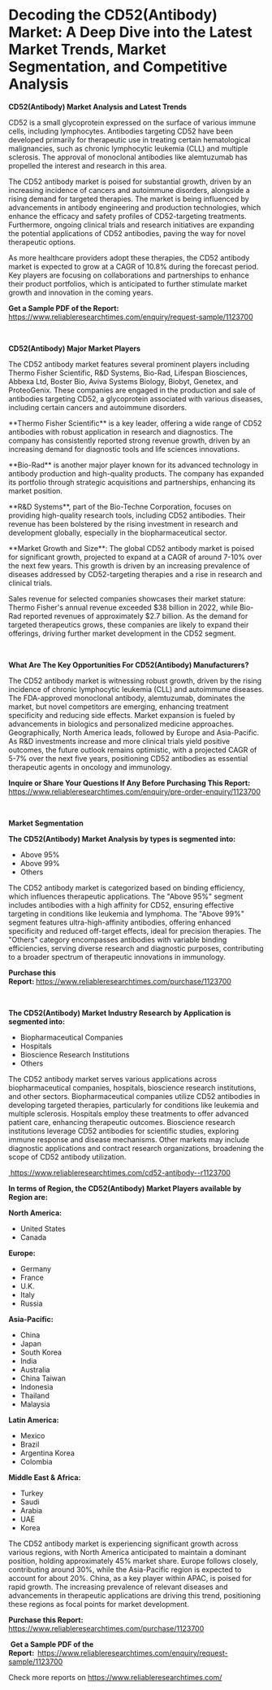 <p><h1>Decoding the CD52(Antibody) Market: A Deep Dive into the Latest Market Trends, Market Segmentation, and Competitive Analysis</h1></p><p><strong>CD52(Antibody) Market Analysis and Latest Trends</strong></p>
<p><p>CD52 is a small glycoprotein expressed on the surface of various immune cells, including lymphocytes. Antibodies targeting CD52 have been developed primarily for therapeutic use in treating certain hematological malignancies, such as chronic lymphocytic leukemia (CLL) and multiple sclerosis. The approval of monoclonal antibodies like alemtuzumab has propelled the interest and research in this area.</p><p>The CD52 antibody market is poised for substantial growth, driven by an increasing incidence of cancers and autoimmune disorders, alongside a rising demand for targeted therapies. The market is being influenced by advancements in antibody engineering and production technologies, which enhance the efficacy and safety profiles of CD52-targeting treatments. Furthermore, ongoing clinical trials and research initiatives are expanding the potential applications of CD52 antibodies, paving the way for novel therapeutic options.</p><p>As more healthcare providers adopt these therapies, the CD52 antibody market is expected to grow at a CAGR of 10.8% during the forecast period. Key players are focusing on collaborations and partnerships to enhance their product portfolios, which is anticipated to further stimulate market growth and innovation in the coming years.</p></p>
<p><strong>Get a Sample PDF of the Report:&nbsp;</strong> <a href="https://www.reliableresearchtimes.com/enquiry/request-sample/1123700?utm_campaign=2467&utm_medium=2&utm_source=Github&utm_content=ia&utm_term=03032025&utm_id=cd52antibody">https://www.reliableresearchtimes.com/enquiry/request-sample/1123700</a></p>
<p>&nbsp;</p>
<p><strong>CD52(Antibody) Major Market Players</strong></p>
<p><p>The CD52 antibody market features several prominent players including Thermo Fisher Scientific, R&D Systems, Bio-Rad, Lifespan Biosciences, Abbexa Ltd, Boster Bio, Aviva Systems Biology, Biobyt, Genetex, and ProteoGenix. These companies are engaged in the production and sale of antibodies targeting CD52, a glycoprotein associated with various diseases, including certain cancers and autoimmune disorders.</p><p>**Thermo Fisher Scientific** is a key leader, offering a wide range of CD52 antibodies with robust application in research and diagnostics. The company has consistently reported strong revenue growth, driven by an increasing demand for diagnostic tools and life sciences innovations.</p><p>**Bio-Rad** is another major player known for its advanced technology in antibody production and high-quality products. The company has expanded its portfolio through strategic acquisitions and partnerships, enhancing its market position.</p><p>**R&D Systems**, part of the Bio-Techne Corporation, focuses on providing high-quality research tools, including CD52 antibodies. Their revenue has been bolstered by the rising investment in research and development globally, especially in the biopharmaceutical sector.</p><p>**Market Growth and Size**: The global CD52 antibody market is poised for significant growth, projected to expand at a CAGR of around 7-10% over the next few years. This growth is driven by an increasing prevalence of diseases addressed by CD52-targeting therapies and a rise in research and clinical trials.</p><p>Sales revenue for selected companies showcases their market stature: Thermo Fisher's annual revenue exceeded $38 billion in 2022, while Bio-Rad reported revenues of approximately $2.7 billion. As the demand for targeted therapeutics grows, these companies are likely to expand their offerings, driving further market development in the CD52 segment.</p></p>
<p>&nbsp;</p>
<p><strong>What Are The Key Opportunities For CD52(Antibody) Manufacturers?</strong></p>
<p><p>The CD52 antibody market is witnessing robust growth, driven by the rising incidence of chronic lymphocytic leukemia (CLL) and autoimmune diseases. The FDA-approved monoclonal antibody, alemtuzumab, dominates the market, but novel competitors are emerging, enhancing treatment specificity and reducing side effects. Market expansion is fueled by advancements in biologics and personalized medicine approaches. Geographically, North America leads, followed by Europe and Asia-Pacific. As R&D investments increase and more clinical trials yield positive outcomes, the future outlook remains optimistic, with a projected CAGR of 5-7% over the next five years, positioning CD52 antibodies as essential therapeutic agents in oncology and immunology.</p></p>
<p><strong>Inquire or Share Your Questions If Any Before Purchasing This Report:</strong> <a href="https://www.reliableresearchtimes.com/enquiry/pre-order-enquiry/1123700?utm_campaign=2467&utm_medium=2&utm_source=Github&utm_content=ia&utm_term=03032025&utm_id=cd52antibody">https://www.reliableresearchtimes.com/enquiry/pre-order-enquiry/1123700</a></p>
<p>&nbsp;</p>
<p><strong>Market Segmentation</strong></p>
<p><strong>The CD52(Antibody) Market Analysis by types is segmented into:</strong></p>
<p><ul><li>Above 95%</li><li>Above 99%</li><li>Others</li></ul></p>
<p><p>The CD52 antibody market is categorized based on binding efficiency, which influences therapeutic applications. The "Above 95%" segment includes antibodies with a high affinity for CD52, ensuring effective targeting in conditions like leukemia and lymphoma. The "Above 99%" segment features ultra-high-affinity antibodies, offering enhanced specificity and reduced off-target effects, ideal for precision therapies. The "Others" category encompasses antibodies with variable binding efficiencies, serving diverse research and diagnostic purposes, contributing to a broader spectrum of therapeutic innovations in immunology.</p></p>
<p><strong>Purchase this Report:&nbsp;</strong><a href="https://www.reliableresearchtimes.com/purchase/1123700?utm_campaign=2467&utm_medium=2&utm_source=Github&utm_content=ia&utm_term=03032025&utm_id=cd52antibody">https://www.reliableresearchtimes.com/purchase/1123700</a></p>
<p>&nbsp;</p>
<p><strong>The CD52(Antibody) Market Industry Research by Application is segmented into:</strong></p>
<p><ul><li>Biopharmaceutical Companies</li><li>Hospitals</li><li>Bioscience Research Institutions</li><li>Others</li></ul></p>
<p><p>The CD52 antibody market serves various applications across biopharmaceutical companies, hospitals, bioscience research institutions, and other sectors. Biopharmaceutical companies utilize CD52 antibodies in developing targeted therapies, particularly for conditions like leukemia and multiple sclerosis. Hospitals employ these treatments to offer advanced patient care, enhancing therapeutic outcomes. Bioscience research institutions leverage CD52 antibodies for scientific studies, exploring immune response and disease mechanisms. Other markets may include diagnostic applications and contract research organizations, broadening the scope of CD52 antibody utilization.</p></p>
<p><a href="https://www.reliableresearchtimes.com/cd52-antibody--r1123700?utm_campaign=2467&utm_medium=2&utm_source=Github&utm_content=ia&utm_term=03032025&utm_id=cd52antibody">&nbsp;https://www.reliableresearchtimes.com/cd52-antibody--r1123700</a></p>
<p><strong>In terms of Region, the CD52(Antibody) Market Players available by Region are:</strong></p>
<p>
    <p> <strong> North America: </strong>
        <ul>
            <li>United States</li>
            <li>Canada</li>
        </ul>
        </p> 
    <p> <strong> Europe: </strong>
        <ul>
            <li>Germany</li>
            <li>France</li>
            <li>U.K.</li>
            <li>Italy</li>
            <li>Russia</li>
        </ul>
        </p> 
    <p> <strong> Asia-Pacific: </strong>
        <ul>
            <li>China</li>
            <li>Japan</li>
            <li>South Korea</li>
            <li>India</li>
            <li>Australia</li>
            <li>China Taiwan</li>
            <li>Indonesia</li>
            <li>Thailand</li>
            <li>Malaysia</li>
        </ul>
        </p> 
    <p> <strong> Latin America: </strong>
        <ul>
            <li>Mexico</li>
            <li>Brazil</li>
            <li>Argentina Korea</li>
            <li>Colombia</li>
        </ul>
        </p> 
    <p> <strong> Middle East & Africa: </strong>
        <ul>
            <li>Turkey</li>
            <li>Saudi</li>
            <li>Arabia</li>
            <li>UAE</li>
            <li>Korea</li>
        </ul>
    </p>
    </p>
<p><p>The CD52 antibody market is experiencing significant growth across various regions, with North America anticipated to maintain a dominant position, holding approximately 45% market share. Europe follows closely, contributing around 30%, while the Asia-Pacific region is expected to account for about 20%. China, as a key player within APAC, is poised for rapid growth. The increasing prevalence of relevant diseases and advancements in therapeutic applications are driving this trend, positioning these regions as focal points for market development.</p></p>
<p><strong>Purchase this Report: </strong><a href="https://www.reliableresearchtimes.com/purchase/1123700?utm_campaign=2467&utm_medium=2&utm_source=Github&utm_content=ia&utm_term=03032025&utm_id=cd52antibody">https://www.reliableresearchtimes.com/purchase/1123700</a></p>
<p>&nbsp;<strong>Get a Sample PDF of the Report:&nbsp;&nbsp;</strong><a href="https://www.reliableresearchtimes.com/enquiry/request-sample/1123700?utm_campaign=2467&utm_medium=2&utm_source=Github&utm_content=ia&utm_term=03032025&utm_id=cd52antibody">https://www.reliableresearchtimes.com/enquiry/request-sample/1123700</a></p>
<p><strong></strong></p>
<p>Check more reports on <a href="https://www.reliableresearchtimes.com/?utm_campaign=2467&utm_medium=2&utm_source=Github&utm_content=ia&utm_term=03032025&utm_id=cd52antibody">https://www.reliableresearchtimes.com/</a></p>